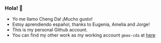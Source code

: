 ### Hola! 👋

- Yo me llamo Cheng Da! ¡Mucho gusto!
- Estoy aprendiendo español, thanks to Eugenia, Amelia and Jorge!
- This is my personal Github account. 
- You can find my other work as my working account `gmao-cda` at [here](https://github.com/gmao-cda)
